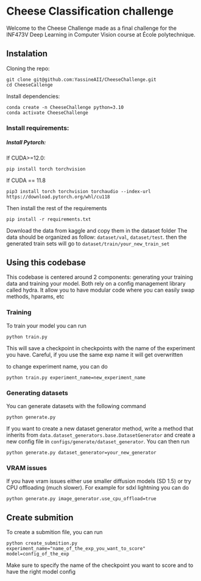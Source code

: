# Cheese Classification challenge
Welcome to the Cheese Challenge made as a final challenge for the INF473V Deep Learning in Computer Vision course at École polytechnique.


## Instalation

Cloning the repo:
```
git clone git@github.com:YassineAII/CheeseChallenge.git
cd CheeseCallenge
```
Install dependencies:
```
conda create -n CheeseChallenge python=3.10
conda activate CheeseChallenge
```
### Install requirements:
##### Install Pytorch:
If CUDA>=12.0:
```
pip install torch torchvision
```
If CUDA == 11.8
```
pip3 install torch torchvision torchaudio --index-url https://download.pytorch.org/whl/cu118 
```
Then install the rest of the requirements
```
pip install -r requirements.txt
```

Download the data from kaggle and copy them in the dataset folder
The data should be organized as follow: ```dataset/val```, ```dataset/test```. then the generated train sets will go to ```dataset/train/your_new_train_set```

## Using this codebase
This codebase is centered around 2 components: generating your training data and training your model.
Both rely on a config management library called hydra. It allow you to have modular code where you can easily swap methods, hparams, etc

### Training

To train your model you can run 

```
python train.py
```

This will save a checkpoint in checkpoints with the name of the experiment you have. Careful, if you use the same exp name it will get overwritten

to change experiment name, you can do

```
python train.py experiment_name=new_experiment_name
```

### Generating datasets
You can generate datasets with the following command

```
python generate.py
```

If you want to create a new dataset generator method, write a method that inherits from `data.dataset_generators.base.DatasetGenerator` and create a new config file in `configs/generate/dataset_generator`.
You can then run

```
python generate.py dataset_generator=your_new_generator
```

### VRAM issues
If you have vram issues either use smaller diffusion models (SD 1.5) or try CPU offloading (much slower). For example for sdxl lightning you can do

```
python generate.py image_generator.use_cpu_offload=true
```

## Create submition
To create a submition file, you can run 
```
python create_submition.py experiment_name="name_of_the_exp_you_want_to_score" model=config_of_the_exp
```

Make sure to specify the name of the checkpoint you want to score and to have the right model config
